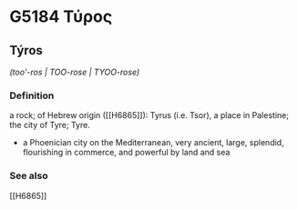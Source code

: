 # G5184 Τύρος

## Týros

_(too'-ros | TOO-rose | TYOO-rose)_

### Definition

a rock; of Hebrew origin ([[H6865]]): Tyrus (i.e. Tsor), a place in Palestine; the city of Tyre; Tyre.

- a Phoenician city on the Mediterranean, very ancient, large, splendid, flourishing in commerce, and powerful by land and sea

### See also

[[H6865]]

